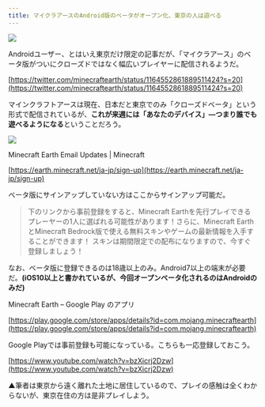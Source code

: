 ```yaml
---
title: マイクラアースのAndroid版のベータがオープン化、東京の人は遊べる
---
```


![](https://cdn-ak.f.st-hatena.com/images/fotolife/s/sasigume/20210208/20210208120755.jpg)

Androidユーザー、とはいえ東京だけ限定の記事だが、「マイクラアース」のベータ版がついにクローズドではなく幅広いプレイヤーに配信されるようだ。

[https://twitter.com/minecraftearth/status/1164552861889511424?s=20](https://twitter.com/minecraftearth/status/1164552861889511424?s=20)

マインクラフトアースは現在、日本だと東京でのみ「クローズドベータ」という形式で配信されているが、**これが来週には「あなたのデバイス」―つまり誰でも遊べるようになる**ということだろう。

![](https://cdn-ak.f.st-hatena.com/images/fotolife/s/sasigume/20210208/20210208120759.jpg)

Minecraft Earth Email Updates | Minecraft

[https://earth.minecraft.net/ja-jp/sign-up](https://earth.minecraft.net/ja-jp/sign-up)

ベータ版にサインアップしていない方はここからサインアップ可能だ。

> 下のリンクから事前登録をすると、Minecraft Earthを先行プレイできるプレーヤーの1人に選ばれる可能性があります！さらに、Minecraft EarthとMinecraft Bedrock版で使える無料スキンやゲームの最新情報を入手することができます！ スキンは期間限定での配布になりますので、今すぐ登録しましょう！

なお、ベータ版に登録できるのは18歳以上のみ。Android7以上の端末が必要だ。**(iOS10以上と書かれているが、今回オープンベータ化されるのはAndroidのみだ)**

Minecraft Earth – Google Play のアプリ

[https://play.google.com/store/apps/details?id=com.mojang.minecraftearth](https://play.google.com/store/apps/details?id=com.mojang.minecraftearth)

Google Playでは事前登録も可能になっている。こちらも一応登録しておこう。

[https://www.youtube.com/watch?v=bzXicrj2Dzw](https://www.youtube.com/watch?v=bzXicrj2Dzw)

▲筆者は東京から遠く離れた土地に居住しているので、プレイの感触は全くわからないが、東京在住の方は是非プレイしよう。
